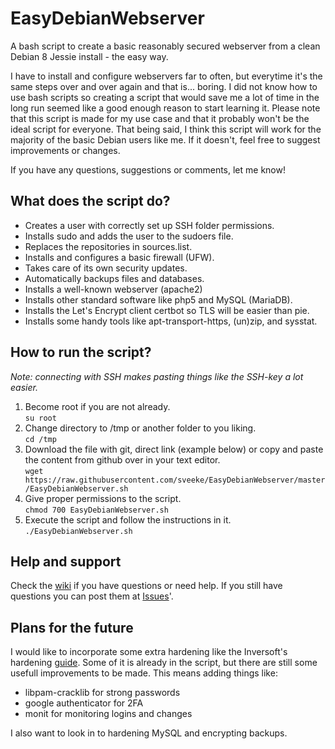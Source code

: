 # EasyDebianWebserver
A bash script to create a basic reasonably secured webserver from a clean Debian 8 Jessie install - the easy way.

I have to install and configure webservers far to often, but everytime it's the same steps over and over again and that is... boring. I did not know how to use bash scripts so creating a script that would save me a lot of time in the long run seemed like a good enough reason to start learning it. Please note that this script is made for my use case and that it probably won't be the ideal script for everyone. That being said, I think this script will work for the majority of the basic Debian users like me. If it doesn't, feel free to suggest improvements or changes.

If you have any questions, suggestions or comments, let me know!

## What does the script do?

- Creates a user with correctly set up SSH folder permissions.
- Installs sudo and adds the user to the sudoers file.
- Replaces the repositories in sources.list.
- Installs and configures a basic firewall (UFW).
- Takes care of its own security updates.
- Automatically backups files and databases.
- Installs a well-known webserver (apache2)
- Installs other standard software like php5 and MySQL (MariaDB).
- Installs the Let's Encrypt client certbot so TLS will be easier than pie.
- Installs some handy tools like apt-transport-https, (un)zip, and sysstat.

## How to run the script?
*Note: connecting with SSH makes pasting things like the SSH-key a lot easier.*

1. Become root if you are not already.  
   ```su root```
2. Change directory to /tmp or another folder to you liking.  
   ```cd /tmp```
3. Download the file with git, direct link (example below) or copy and paste the content from github over in your text editor.  
   ```wget https://raw.githubusercontent.com/sveeke/EasyDebianWebserver/master/EasyDebianWebserver.sh```
5. Give proper permissions to the script.  
   ```chmod 700 EasyDebianWebserver.sh```
6. Execute the script and follow the instructions in it.  
   ```./EasyDebianWebserver.sh ```

## Help and support
Check the [wiki](https://github.com/sveeke/EasyDebianWebserver/wiki) if you have questions or need help. If you still have questions you can post them at [Issues](https://github.com/sveeke/EasyDebianWebserver/issues)'.

## Plans for the future
I would like to incorporate some extra hardening like the Inversoft's hardening [guide](https://www.inversoft.com/guides/2016-guide-to-user-data-security). Some of it is already in the script, but there are still some usefull improvements to be made. This means adding things like:

- libpam-cracklib for strong passwords
- google authenticator for 2FA
- monit for monitoring logins and changes

I also want to look in to hardening MySQL and encrypting backups.
